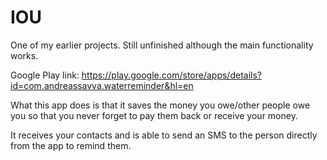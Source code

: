 # IOU

One of my earlier projects. Still unfinished although the main functionality works. 

Google Play link: https://play.google.com/store/apps/details?id=com.andreassavva.waterreminder&hl=en

What this app does is that it saves the money you owe/other people owe you so that you never forget to pay them back or receive your money.

It receives your contacts and is able to send an SMS to the person directly from the app to remind them.
